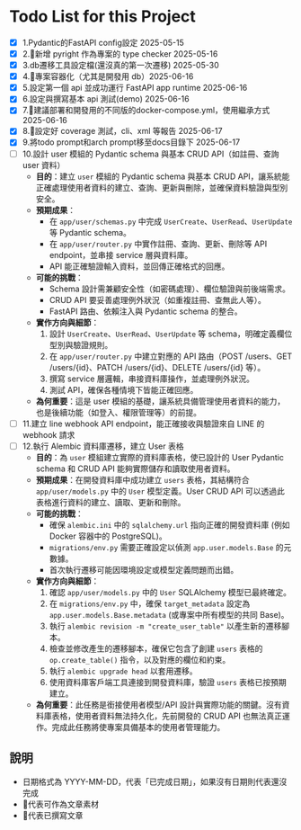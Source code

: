# Todo List for this Project

- [x] 1.Pydantic的FastAPI config設定 2025-05-15
- [x] 2.🧃新增 pyright 作為專案的 type checker 2025-05-16
- [x] 3.db遷移工具設定檔(還沒真的第一次遷移) 2025-05-30
- [x] 4.🍎專案容器化（尤其是開發用 db）2025-06-16
- [x] 5.設定第一個 api 並成功運行 FastAPI app runtime 2025-06-16
- [x] 6.設定與撰寫基本 api 測試(demo) 2025-06-16
- [x] 7.🍎建議部署和開發用的不同版的docker-compose.yml，使用繼承方式 2025-06-16
- [x] 8.🍎設定好 coverage 測試，cli、xml 等報告 2025-06-17
- [x] 9.將todo prompt和arch prompt移至docs目錄下 2025-06-17
- [ ] 10.設計 user 模組的 Pydantic schema 與基本 CRUD API（如註冊、查詢 user 資料）
  - **目的**：建立 `user` 模組的 Pydantic schema 與基本 CRUD API，讓系統能正確處理使用者資料的建立、查詢、更新與刪除，並確保資料驗證與型別安全。
  - **預期成果**：
    - 在 `app/user/schemas.py` 中完成 `UserCreate`、`UserRead`、`UserUpdate` 等 Pydantic schema。
    - 在 `app/user/router.py` 中實作註冊、查詢、更新、刪除等 API endpoint，並串接 service 層與資料庫。
    - API 能正確驗證輸入資料，並回傳正確格式的回應。
  - **可能的挑戰**：
    - Schema 設計需兼顧安全性（如密碼處理）、欄位驗證與前後端需求。
    - CRUD API 要妥善處理例外狀況（如重複註冊、查無此人等）。
    - FastAPI 路由、依賴注入與 Pydantic schema 的整合。
  - **實作方向與細節**：
    1. 設計 `UserCreate`、`UserRead`、`UserUpdate` 等 schema，明確定義欄位型別與驗證規則。
    2. 在 `app/user/router.py` 中建立對應的 API 路由（POST /users、GET /users/{id}、PATCH /users/{id}、DELETE /users/{id} 等）。
    3. 撰寫 service 層邏輯，串接資料庫操作，並處理例外狀況。
    4. 測試 API，確保各種情境下皆能正確回應。
  - **為何重要**：這是 user 模組的基礎，讓系統具備管理使用者資料的能力，也是後續功能（如登入、權限管理等）的前提。
- [ ] 11.建立 line webhook API endpoint，能正確接收與驗證來自 LINE 的 webhook 請求
- [ ] 12.執行 Alembic 資料庫遷移，建立 User 表格
  - **目的**：為 `user` 模組建立實際的資料庫表格，使已設計的 User Pydantic schema 和 CRUD API 能夠實際儲存和讀取使用者資料。
  - **預期成果**：在開發資料庫中成功建立 `users` 表格，其結構符合 `app/user/models.py` 中的 `User` 模型定義。User CRUD API 可以透過此表格進行資料的建立、讀取、更新和刪除。
  - **可能的挑戰**：
    - 確保 `alembic.ini` 中的 `sqlalchemy.url` 指向正確的開發資料庫 (例如 Docker 容器中的 PostgreSQL)。
    - `migrations/env.py` 需要正確設定以偵測 `app.user.models.Base` 的元數據。
    - 首次執行遷移可能因環境設定或模型定義問題而出錯。
  - **實作方向與細節**：
    1. 確認 `app/user/models.py` 中的 `User` SQLAlchemy 模型已最終確定。
    2. 在 `migrations/env.py` 中，確保 `target_metadata` 設定為 `app.user.models.Base.metadata` (或專案中所有模型的共同 Base)。
    3. 執行 `alembic revision -m "create_user_table"` 以產生新的遷移腳本。
    4. 檢查並修改產生的遷移腳本，確保它包含了創建 `users` 表格的 `op.create_table()` 指令，以及對應的欄位和約束。
    5. 執行 `alembic upgrade head` 以套用遷移。
    6. 使用資料庫客戶端工具連接到開發資料庫，驗證 `users` 表格已按預期建立。
  - **為何重要**：此任務是銜接使用者模型/API 設計與實際功能的關鍵。沒有資料庫表格，使用者資料無法持久化，先前開發的 CRUD API 也無法真正運作。完成此任務將使專案具備基本的使用者管理能力。

## 說明

- 日期格式為 YYYY-MM-DD，代表「已完成日期」，如果沒有日期則代表還沒完成
- 🍎代表可作為文章素材
- 🧃代表已撰寫文章

